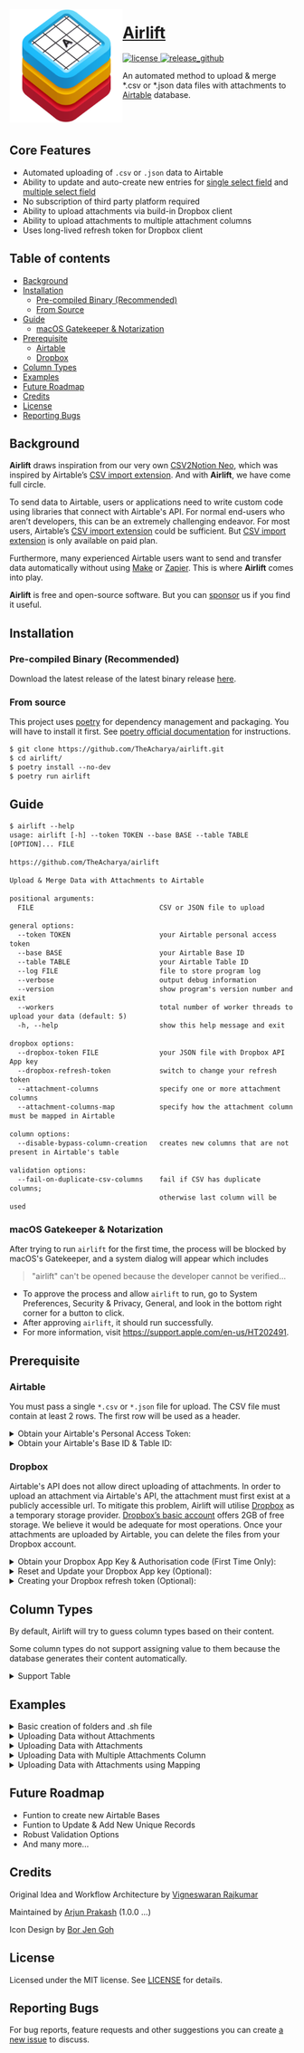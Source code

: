 <a href="https://github.com/TheAcharya/Airlift"><img src="https://github.com/TheAcharya/Airlift/blob/main/assets/Airlift_Icon.png?raw=true" width="200" alt="App icon" align="left"/>

<div>
<h1>Airlift</h1>
<!-- license -->
<a href="https://github.com/TheAcharya/Airlift/blob/main/LICENSE">
<img src="http://img.shields.io/badge/license-MIT-lightgrey.svg?style=flat" alt="license"/>
</a>
<!-- release_github -->
<a href="https://github.com/TheAcharya/Airlift/actions/workflows/release_github.yml">
<img src="https://github.com/TheAcharya/Airlift/actions/workflows/release_github.yml/badge.svg" alt="release_github"/>
</a>
<p>
<p>An automated method to upload & merge *.csv or *.json data files with attachments to <a href="https://www.airtable.com" target="_blank">Airtable</a> database.</p>

<br>
<br>
</div>

## Core Features

- Automated uploading of `.csv` or `.json` data to Airtable
- Ability to update and auto-create new entries for [single select field](https://support.airtable.com/docs/single-select-field) and [multiple select field](https://support.airtable.com/docs/multiple-select-field)
- No subscription of third party platform required
- Ability to upload attachments via build-in Dropbox client
- Ability to upload attachments to multiple attachment columns
- Uses long-lived refresh token for Dropbox client

## Table of contents

- [Background](#background)
- [Installation](#installation)
  - [Pre-compiled Binary (Recommended)](#pre-compiled-binary-recommended)
  - [From Source](#from-source)
- [Guide](#guide)
  - [macOS Gatekeeper & Notarization](#macos-gatekeeper--notarization)
- [Prerequisite](#prerequisite)
  - [Airtable](#airtable)
  - [Dropbox](#dropbox)
- [Column Types](#column-types)
- [Examples](#examples)
- [Future Roadmap](#future-roadmap)
- [Credits](#credits)
- [License](#license)
- [Reporting Bugs](#reporting-bugs)

## Background

**Airlift** draws inspiration from our very own [CSV2Notion Neo](https://github.com/TheAcharya/csv2notion-neo), which was inspired by Airtable’s [CSV import extension](https://support.airtable.com/docs/csv-import-extension). And with **Airlift**, we have come full circle.

To send data to Airtable, users or applications need to write custom code using libraries that connect with Airtable's API. For normal end-users who aren’t developers, this can be an extremely challenging endeavor. For most users, Airtable’s [CSV import extension](https://support.airtable.com/docs/csv-import-extension) could be sufficient. But [CSV import extension](https://support.airtable.com/docs/csv-import-extension) is only available on paid plan.

Furthermore, many experienced Airtable users want to send and transfer data automatically without using [Make](https://www.make.com) or [Zapier](https://zapier.com). This is where **Airlift** comes into play.

**Airlift** is free and open-source software. But you can [sponsor](https://github.com/sponsors/TheAcharya) us if you find it useful.

## Installation

### Pre-compiled Binary (Recommended)

Download the latest release of the latest binary release [here](https://github.com/TheAcharya/airlift/releases).

### From source

This project uses [poetry](https://python-poetry.org/) for dependency management and packaging. You will have to install it first. See [poetry official documentation](https://python-poetry.org/docs/) for instructions.

```shell
$ git clone https://github.com/TheAcharya/airlift.git
$ cd airlift/
$ poetry install --no-dev
$ poetry run airlift
```

## Guide

```plain
$ airlift --help
usage: airlift [-h] --token TOKEN --base BASE --table TABLE [OPTION]... FILE

https://github.com/TheAcharya/airlift

Upload & Merge Data with Attachments to Airtable

positional arguments:
  FILE                               CSV or JSON file to upload

general options:
  --token TOKEN                      your Airtable personal access token
  --base BASE                        your Airtable Base ID
  --table TABLE                      your Airtable Table ID
  --log FILE                         file to store program log
  --verbose                          output debug information
  --version                          show program's version number and exit
  --workers                          total number of worker threads to upload your data (default: 5)
  -h, --help                         show this help message and exit

dropbox options:
  --dropbox-token FILE               your JSON file with Dropbox API App key
  --dropbox-refresh-token            switch to change your refresh token
  --attachment-columns               specify one or more attachment columns
  --attachment-columns-map           specify how the attachment column must be mapped in Airtable

column options:
  --disable-bypass-column-creation   creates new columns that are not present in Airtable's table

validation options:
  --fail-on-duplicate-csv-columns    fail if CSV has duplicate columns;
                                     otherwise last column will be used
```

### macOS Gatekeeper & Notarization

After trying to run `airlift` for the first time, the process will be blocked by macOS's Gatekeeper, and a system dialog will appear which includes

> "airlift" can't be opened because the developer cannot be verified...

- To approve the process and allow `airlift` to run, go to System Preferences, Security & Privacy, General, and look in the bottom right corner for a button to click.
- After approving `airlift`, it should run successfully. 
- For more information, visit https://support.apple.com/en-us/HT202491.

## Prerequisite

### Airtable

You must pass a single `*.csv` or `*.json` file for upload. The CSV file must contain at least 2 rows. The first row will be used as a header.

<details><summary>Obtain your Airtable's Personal Access Token:</summary>
<p>

1. Login to your [Airtable](https://airtable.com/login) account via a web browser.
2. Go to [Personal access token](https://airtable.com/create/tokens), click the **Create new token** button to create a new personal access token.
3. Give your token a unique name. This name will be visible in record revision history.
4. Add the following scopes to grant to your token. This controls what API endpoints the token will be able to use.

<p align="center"> <img src="https://github.com/TheAcharya/Airlift/blob/main/assets/airtable_scopes.png?raw=true"> </p>
   
6. Click ‘add a base’ to grant the token access to a base or workspace

> You can grant access to any combination and number of bases and workspaces. You can also grant access to all workspaces and bases under your account. Keep in mind that the token will only be able to read and write data within the bases and workspaces that have been assigned to it.

6. Once your token is created, the token will only be shown to you once, it is encouraged that you to copy it to your clipboard and store it somewhere safe. While you will be able to manage it in [Personal access token](https://airtable.com/create/tokens), the sensitive token itself is not stored for security purposes.

</p>
</details>

<details><summary>Obtain your Airtable's Base ID & Table ID:</summary>
<p>

1. When you have a base open in a compatible web browser, you should see a URL in the address bar that looks similar to the example below:

<p align="center"> <img src="https://github.com/TheAcharya/Airlift/blob/main/assets/airtable_url.jpg?raw=true"> </p>

In between each backslash, you will find a string that identifies the base, table, and view IDs.

- Base IDs begin with "app"
- Table IDs begin with "tbl"
- View IDs begin with "viw"

<p align="center"> <img src="https://github.com/TheAcharya/Airlift/blob/main/assets/airtable_url_reference.png?raw=true"> </p>

We only require _Base ID_ and _Table ID_ for **Airlift**

</p>
</details>

### Dropbox

Airtable's API does not allow direct uploading of attachments. In order to upload an attachment via Airtable's API, the attachment must first exist at a publicly accessible url. To mitigate this problem, Airlift will utilise [Dropbox](https://www.dropbox.com) as a temporary storage provider. [Dropbox’s basic account](https://www.dropbox.com/basic) offers 2GB of free storage. We believe it would be adequate for most operations. Once your attachments are uploaded by Airtable, you can delete the files from your Dropbox account.

<details><summary>Obtain your Dropbox App Key & Authorisation code (First Time Only):</summary>
<p>

1. Right-click and save [dropbox-token.json](https://raw.githubusercontent.com/TheAcharya/Airlift/main/assets/dropbox-token.json) file to your computer.
2. When using `--dropbox-token` make sure you input the full `PATH` of `dropbox-token.json` file.
3. Login to your [Dropbox's App Console](https://www.dropbox.com/developers/apps) account via a web browser.
4. Click on ‘Create app’ button.
5. Choose Scoped access.
6. Choose Full Dropbox access.
7. Give your App a name. _The name of the App can be unique and personal to you._
8. Click on ‘Create app’ button.

<p align="center"> <img src="https://github.com/TheAcharya/Airlift/blob/main/assets/dropbox_01.png?raw=true"> </p>

7. Go to the Permissions tab.
8. Set the permissions as shown on the screenshot.
9. Click on 'Submit' at the bottom.

<p align="center"> <img src="https://github.com/TheAcharya/Airlift/blob/main/assets/dropbox_02.png?raw=true"> </p>

10. Go to the Settings tab.
11. Copy your App key and paste into your `dropbox-token.json` file. Where `REPLACE` is your App key.

<p align="center"> <img src="https://github.com/TheAcharya/Airlift/blob/main/assets/dropbox_03.png?raw=true"> </p>

```json
{
  "app_key": "REPLACE"
}
```

12. On first usage of Airlift, you will be promted to visit Dropbox.
13. Copy and paste the full Dropbox URL into your browser.

```txt
INFO: Validation done!
INFO: All the columns are verified and present in both the file and Airtable!
1. Go to: https://www.dropbox.com/oauth2/authorize?response_type=code&client_id=6zh18qgnw37ifpp&token_access_type=offline&code_challenge=TphrwcwmRtkGawgxFvWQcROFMbjsTeba9BGv0Lgi0nw&code_challenge_method=S256
2. Click "Allow" (you might have to log in first).
3. Copy the authorization code.
Enter the authorization code here:    
```

<p align="center"> <img src="https://github.com/TheAcharya/Airlift/blob/main/assets/dropbox_04.png?raw=true"> </p>

14. Click Continue.

<p align="center"> <img src="https://github.com/TheAcharya/Airlift/blob/main/assets/dropbox_04.png?raw=true"> </p>

15. Click Allow.

<p align="center"> <img src="https://github.com/TheAcharya/Airlift/blob/main/assets/dropbox_05.png?raw=true"> </p>

16. You will be presented with your authorization code. Copy your authorization code.

<p align="center"> <img src="https://github.com/TheAcharya/Airlift/blob/main/assets/dropbox_06.png?raw=true"> </p>

```bash
Enter the authorization code here:    XXXZZaa0-poAAAAAAABZNgc9CwNdyryqoRAi4fxP2aU
```

17. Paste it back into the terminal.
18. Airlift would update and store your Dropbox refresh token into your `dropbox-token.json` file.
19. This is a one time procress. You will not be asked again.

**Do not share your access json token file with anyone.**

</p>
</details>

<details><summary>Reset and Update your Dropbox App key (Optional):</summary>
<p>

1. For reasons should you decide to delete and revoke the App from [Dropbox's App Console](https://www.dropbox.com/developers/apps) and created a new App, you would have to repeate the above mentioned steps.
2. For easy updating of your your Dropbox App key, right-click and save [reset-create-dropbox-app-key.sh](https://raw.githubusercontent.com/TheAcharya/Airlift/main/assets/reset-create-dropbox-app-key.sh) file to the same location of your `dropbox-token.json` file.
4. To execute your script, open Terminal, type `sh ` and drag and drop `reset-create-dropbox-app-key.sh` file into the terminal.
5. You will promted to enter your Dropbox App key.
6. The script would overwrite `dropbox-token.json` file with your new Dropbox App key.

</p>
</details>

<details><summary>Creating your Dropbox refresh token (Optional):</summary>
<p>

If you have created your and replaced your Dropbox App key in your `dropbox-token.json` file. You would need to re-create your Dropbox refresh token again.

You can utalise this this `.sh` shoukd you need to authorise and refresh your `dropbox-token.json` file.

```bash
#!/bin/sh

TOOL_PATH="/Users/xxx/Desktop/Airlift/airlift"
DROPBOX_TOKEN="/Users/xxx/Desktop/Airlift/dropbox-token.json"
UPLOAD_LOG="/Users/xxx/Desktop/Airlift/log.txt"

$TOOL_PATH --dropbox-token $DROPBOX_TOKEN --dropbox-refresh-token --log $UPLOAD_LOG
```

</p>
</details>

## Column Types

By default, Airlift will try to guess column types based on their content.

Some column types do not support assigning value to them because the database generates their content automatically.

<details><summary>Support Table</summary>
<p>

| Column Type Name   | Supported Values | Multiple Values (Comma Separated) |
| ----------------------- | ---------------- | -------------------------------------- |
| Attachment              | string           | ❌                                     |
| Autonumber              | numerical        | ❌                                     |
| Barcode                 | string           | ❌                                     |
| Button                  | `---`            | `---`                                  |
| Checkbox                | `true`, `false`  | ❌                                     |
| Count                   | numerical        | ❌                                     |
| Created time            | `---`		         | `---`                                  |
| Created by              | `---`  		       | `---`                                  |
| Currency                | numerical        | ❌                                     |
| Date & Time             | string  		     | ❌                                     |
| Duration                | string           | ❌                                     |
| Email                   | string           | ❌                                     |
| Formula                 | `---`            | `---`                                  |
| Last modified by        | `---`            | `---`                                  |
| Last modified time      | `---`            | `---`                                  |
| Linked record           | string           | ✅                                     |
| Long text           	  | string           | ❌                                     |
| Lookup                  | `---`            | `---`                                  |
| Multiple select         | string           | ✅                                     |
| Number       			      | numerical        | ❌                                     |
| Percent                 | numerical        | ❌                                     |
| Phone number            | string           | ❌                                     |
| Rating                  | numerical        | ❌                                     |
| Rollup                  | `---`            | `---`                                  |
| Single line text        | string           | ❌                                     |
| Single select        	  | string           | ❌                                     |
| URL       			        | string           | ❌                                     |
| User       			        | `---`            | `---`                                  |

</p>
</details>

## Examples

<details><summary>Basic creation of folders and .sh file</summary>
<p>

For ease of use, usage and creation of `.sh` files is **recommended**.

1. Create a folder called **Airlift** on your Desktop.
2. Place the latest pre-compiled binary with the folder.
3. Right-click and save [dropbox-token.json](https://raw.githubusercontent.com/TheAcharya/Airlift/main/assets/dropbox-token.json) file and save it within your **Airlift**. 
4. Within that folder, create a folder, **Data**.
5. **Data** is where you place your `.csv` or `.json` and attachments files.
6. Create a file using any text editor. Name the script file with extension `.sh`
7. Copy and paste this syntax into the file, where **xxx** is the name of of your user directory and **zzz** is the name of your `.csv` or `.json` file.
8. **REPLACE** the text with your relevent tokens and IDs.
9. Save the script file as `myscript.sh` within your **Airlift** folder.
10. To give execute permission to your script, open Terminal, `chmod +x /Users/xxx/Desktop/Airlift/myscript.sh`
12. To execute your script, open Terminal, `sh /Users/xxx/Desktop/Airlift/myscript.sh`
13. To obtain your Dropbox App Key and Authorization code, please read the [Dropbox](#dropbox) section.
14. You can create and save multiple `.sh` files for different modes and configurations.

</p>
</details>

<details><summary>Uploading Data without Attachments</summary>
<p>

```bash
#!/bin/sh

TOOL_PATH="/Users/xxx/Desktop/Airlift/airlift"
AIRTABLE_TOKEN="REPLACE"
AIRTABLE_BASE="REPLACE"
AIRTABLE_TABLE="REPLACE"
UPLOAD_PAYLOAD="/Users/xxx/Desktop/Airlift/Data/zzz.csv"
UPLOAD_LOG="/Users/xxx/Desktop/Airlift/log.txt"

$TOOL_PATH --token $AIRTABLE_TOKEN --base $AIRTABLE_BASE --table $AIRTABLE_TABLE --log $UPLOAD_LOG "$UPLOAD_PAYLOAD"
```

Example CSV

```text
Cat ID,Animal Name,Location
001,Lion,Namibia
002,Tiger,India
003,Panther,India
004,Snow Leopard,Nepal
005,Cheetah,South Africa
006,Puma,South America
007,Jaguar,Brazil
```

<p align="center"> <img src="https://github.com/TheAcharya/Airlift/blob/main/assets/big-cats-without-attachments.gif?raw=true"> </p>

</p>
</details>

<details><summary>Uploading Data with Attachments</summary>
<p>

```bash
#!/bin/sh

TOOL_PATH="/Users/xxx/Desktop/Airlift/airlift"
AIRTABLE_TOKEN="REPLACE"
AIRTABLE_BASE="REPLACE"
AIRTABLE_TABLE="REPLACE"
DROPBOX_TOKEN="/Users/xxx/Desktop/Airlift/dropbox-token.json"
UPLOAD_PAYLOAD="/Users/xxx/Desktop/Airlift/Data/zzz.csv"
UPLOAD_LOG="/Users/xxx/Desktop/Airlift/log.txt"

$TOOL_PATH --token $AIRTABLE_TOKEN --base $AIRTABLE_BASE --table $AIRTABLE_TABLE --dropbox-token $DROPBOX_TOKEN --attachment-columns "Image Filename" --log $UPLOAD_LOG "$UPLOAD_PAYLOAD"
```

Example CSV 

```text
Cat ID,Animal Name,Location,Image Filename
001,Lion,Namibia,lion.jpg
002,Tiger,India,tiger.jpg
003,Panther,India,panther.jpg
004,Snow Leopard,Nepal,snow_leopard.jpg
005,Cheetah,South Africa,cheetah.jpg
006,Puma,South America,puma.jpg
007,Jaguar,Brazil,jaguar.jpg
```

Example Folder Structure

```text
Desktop/
├─ Airlift/
│  ├─ Data/
│  │  ├─ zzz.csv
│  │  ├─ cheetah.jpg
│  │  ├─ jaguar.jpg
│  │  ├─ lion.jpg
│  │  ├─ panther.jpg
│  │  ├─ puma.jpg
│  │  ├─ snow_leopard.jpg
│  │  ├─ tiger.jpg
│  ├─ myscript.sh
│  ├─ dropbox-token.json
│  ├─ airlift [Binary Executable File]
```

<p align="center"> <img src="https://github.com/TheAcharya/Airlift/blob/main/assets/big-cats-with-attachments.gif?raw=true"> </p>

</p>
</details>

<details><summary>Uploading Data with Multiple Attachments Column</summary>
<p>

```bash
#!/bin/sh

TOOL_PATH="/Users/xxx/Desktop/Airlift/airlift"
AIRTABLE_TOKEN="REPLACE"
AIRTABLE_BASE="REPLACE"
AIRTABLE_TABLE="REPLACE"
DROPBOX_TOKEN="/Users/xxx/Desktop/Airlift/dropbox-token.json"
UPLOAD_PAYLOAD="/Users/xxx/Desktop/Airlift/Data/zzz.csv"
UPLOAD_LOG="/Users/xxx/Desktop/Airlift/log.txt"

$TOOL_PATH --token $AIRTABLE_TOKEN --base $AIRTABLE_BASE --table $AIRTABLE_TABLE --dropbox-token $DROPBOX_TOKEN --attachment-columns "Colour Image" "Black & White Image" --log $UPLOAD_LOG "$UPLOAD_PAYLOAD"
```

Example CSV 

```text
Cat ID,Animal Name,Location,Colour Image,Black & White Image
001,Lion,Namibia,Colour/lion.jpg,Black & White/lion.jpg
002,Tiger,India,Colour/tiger.jpg,Black & White/tiger.jpg
003,Panther,India,Colour/panther.jpg,Black & White/panther.jpg
004,Snow Leopard,Nepal,Colour/snow_leopard.jpg,Black & White/snow_leopard.jpg
005,Cheetah,South Africa,Colour/cheetah.jpg,Black & White/cheetah.jpg
006,Puma,South America,Colour/puma.jpg,Black & White/puma.jpg
007,Jaguar,Brazil,Colour/jaguar.jpg,Black & White/jaguar.jpg
```

Example Folder Structure

```text
Desktop/
├─ Airlift/
│  ├─ Data/
│  │  ├─ zzz.csv
│  │  ├─ Black & White/
│  │  │  ├─ cheetah.jpg
│  │  │  ├─ jaguar.jpg
│  │  │  ├─ lion.jpg
│  │  │  ├─ panther.jpg
│  │  │  ├─ puma.jpg
│  │  │  ├─ snow_leopard.jpg
│  │  │  ├─ tiger.jpg
│  │  ├─ Colour/
│  │  │  ├─ cheetah.jpg
│  │  │  ├─ jaguar.jpg
│  │  │  ├─ lion.jpg
│  │  │  ├─ panther.jpg
│  │  │  ├─ puma.jpg
│  │  │  ├─ snow_leopard.jpg
│  │  │  ├─ tiger.jpg
│  ├─ myscript.sh
│  ├─ dropbox-token.json
│  ├─ airlift [Binary Executable File]
```

<p align="center"> <img src="https://github.com/TheAcharya/Airlift/blob/main/assets/big-cats-with-attachments-multi-column.gif?raw=true"> </p>

</p>
</details>

<details><summary>Uploading Data with Attachments using Mapping</summary>
<p>

```bash
#!/bin/sh

TOOL_PATH="/Users/xxx/Desktop/Airlift/airlift"
AIRTABLE_TOKEN="REPLACE"
AIRTABLE_BASE="REPLACE"
AIRTABLE_TABLE="REPLACE"
DROPBOX_TOKEN="/Users/xxx/Desktop/Airlift/dropbox-token.json"
UPLOAD_PAYLOAD="/Users/xxx/Desktop/Airlift/Data/zzz.csv"
UPLOAD_LOG="/Users/xxx/Desktop/Airlift/log.txt"

$TOOL_PATH --token $AIRTABLE_TOKEN --base $AIRTABLE_BASE --table $AIRTABLE_TABLE --dropbox-token $DROPBOX_TOKEN --attachment-columns-map "Image Filename" "Attachments" --log $UPLOAD_LOG "$UPLOAD_PAYLOAD"
```

Example CSV 

```text
Cat ID,Animal Name,Location,Image Filename
001,Lion,Namibia,lion.jpg
002,Tiger,India,tiger.jpg
003,Panther,India,panther.jpg
004,Snow Leopard,Nepal,snow_leopard.jpg
005,Cheetah,South Africa,cheetah.jpg
006,Puma,South America,puma.jpg
007,Jaguar,Brazil,jaguar.jpg
```

Example Folder Structure

```text
Desktop/
├─ Airlift/
│  ├─ Data/
│  │  ├─ zzz.csv
│  │  ├─ cheetah.jpg
│  │  ├─ jaguar.jpg
│  │  ├─ lion.jpg
│  │  ├─ panther.jpg
│  │  ├─ puma.jpg
│  │  ├─ snow_leopard.jpg
│  │  ├─ tiger.jpg
│  ├─ myscript.sh
│  ├─ dropbox-token.json
│  ├─ airlift [Binary Executable File]
```

<p align="center"> <img src="https://github.com/TheAcharya/Airlift/blob/main/assets/big-cats-with-attachments-map.gif?raw=true"> </p>

</p>
</details>

## Future Roadmap

- Funtion to create new Airtable Bases
- Funtion to Update & Add New Unique Records
- Robust Validation Options
- And many more...

## Credits

Original Idea and Workflow Architecture by [Vigneswaran Rajkumar](https://twitter.com/IAmVigneswaran)

Maintained by [Arjun Prakash](https://github.com/arjunprakash027) (1.0.0 ...)

Icon Design by [Bor Jen Goh](https://www.artstation.com/borjengoh)

## License

Licensed under the MIT license. See [LICENSE](https://github.com/TheAcharya/Airlift/blob/main/LICENSE) for details.

## Reporting Bugs

For bug reports, feature requests and other suggestions you can create [a new issue](https://github.com/TheAcharya/Airlift/issues) to discuss.
